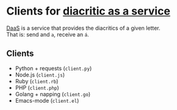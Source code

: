 # Clients for [diacritic as a service](http://diacritic.braincandy.com.ar/)

[DaaS](http://diacritic.braincandy.com.ar/) is a service that provides the diacritics of a given letter.  
That is: send and `a`, receive an `á`.  

## Clients

* Python + requests (`client.py`)
* Node.js (`client.js`)
* Ruby (`client.rb`)
* PHP (`client.php`)
* Golang + napping (`client.go`)
* Emacs-mode (`client.el`)
